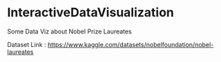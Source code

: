# InteractiveDataVisualization
Some Data Viz about Nobel Prize Laureates

Dataset Link : https://www.kaggle.com/datasets/nobelfoundation/nobel-laureates
